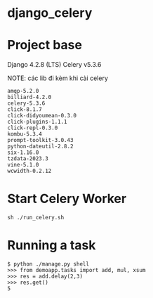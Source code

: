# django_celery

# Project base
Django 4.2.8 (LTS) 
Celery v5.3.6 

NOTE: các lib đi kèm khi cài celery
```
amqp-5.2.0
billiard-4.2.0
celery-5.3.6
click-8.1.7
click-didyoumean-0.3.0
click-plugins-1.1.1
click-repl-0.3.0
kombu-5.3.4
prompt-toolkit-3.0.43
python-dateutil-2.8.2
six-1.16.0
tzdata-2023.3
vine-5.1.0
wcwidth-0.2.12
```


# Start Celery Worker
```shell
sh ./run_celery.sh
```


# Running a task
```shell
$ python ./manage.py shell
>>> from demoapp.tasks import add, mul, xsum
>>> res = add.delay(2,3)
>>> res.get()
5
```